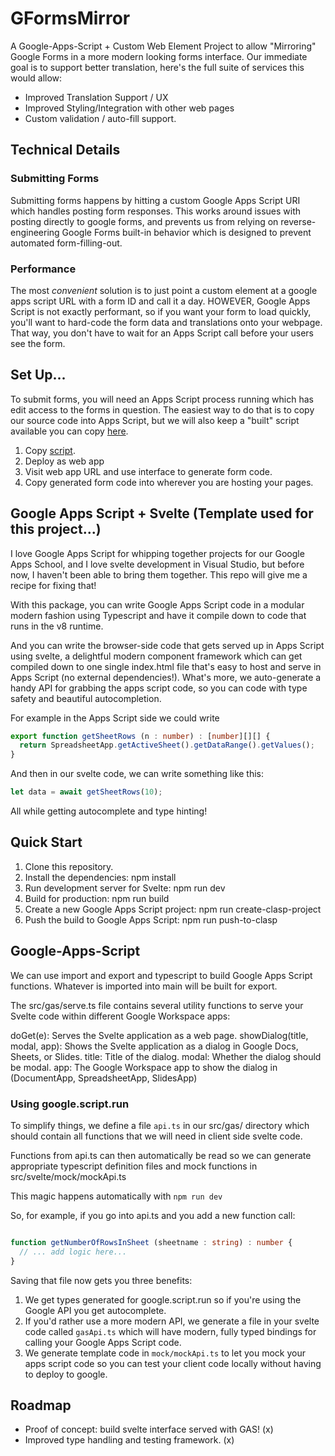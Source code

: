 # GFormsMirror

A Google-Apps-Script + Custom Web Element Project to allow "Mirroring" Google Forms in a more modern looking forms interface. Our immediate goal is to support better translation, here's the full suite of services this would allow:

* Improved Translation Support / UX
* Improved Styling/Integration with other web pages
* Custom validation / auto-fill support.

## Technical Details

### Submitting Forms

Submitting forms happens by hitting a custom Google Apps Script URI which handles posting form responses. This works around issues with posting directly to google forms, and prevents us from relying on reverse-engineering Google Forms built-in behavior which is designed to prevent automated form-filling-out.

### Performance

The most *convenient* solution is to just point a custom element at a google apps script URL with a form ID and call it a day. HOWEVER, Google Apps Script is not exactly performant, so if you want your form to load quickly, you'll want to hard-code the form data and translations onto your webpage. That way, you don't have to wait for an Apps Script call before your users see the form.

## Set Up...

To submit forms, you will need an Apps Script process running which has edit access to the forms in question. The easiest way to do that is to copy our source code into Apps Script, but we will also keep a "built" script available you can copy [here](fixme).

1. Copy [script](fixme).
2. Deploy as web app
3. Visit web app URL and use interface to generate form code.
4. Copy generated form code into wherever you are hosting your pages.

## Google Apps Script + Svelte (Template used for this project...)

I love Google Apps Script for whipping together projects for our Google Apps School, and I love svelte development in Visual Studio, but before now, I haven't been able to  bring them together. This repo will give me a recipe for fixing that!

With this package, you can write Google Apps Script code in a modular modern fashion using Typescript and have it compile down to code that runs in the v8 runtime.

And you can write the browser-side code that gets served up in Apps Script using svelte, a delightful modern component framework which can get compiled down to one single index.html file that's easy to host and serve in Apps Script (no external dependencies!). What's more, we auto-generate a handy API for grabbing the apps script code, so you can code with type safety and beautiful autocompletion.

For example in the Apps Script side we could write
```typescript
export function getSheetRows (n : number) : [number][][] {
  return SpreadsheetApp.getActiveSheet().getDataRange().getValues();
}
```

And then in our svelte code, we can write something like this:
```typescript
let data = await getSheetRows(10);
```

All while getting autocomplete and type hinting!

## Quick Start

1. Clone this repository.
1. Install the dependencies: npm install
1. Run development server for Svelte: npm run dev
1. Build for production: npm run build
1. Create a new Google Apps Script project: npm run create-clasp-project
1. Push the build to Google Apps Script: npm run push-to-clasp

## Google-Apps-Script

We can use import and export and typescript to build Google Apps Script functions. Whatever is imported into main will be built for export.

The src/gas/serve.ts file contains several utility functions to serve your Svelte code within different Google Workspace apps:

doGet(e): Serves the Svelte application as a web page.
showDialog(title, modal, app): Shows the Svelte application as a dialog in Google Docs, Sheets, or Slides.
title: Title of the dialog.
modal: Whether the dialog should be modal.
app: The Google Workspace app to show the dialog in (DocumentApp, SpreadsheetApp, SlidesApp)

### Using google.script.run

To simplify things, we define a file `api.ts` in our src/gas/ directory which should contain all
functions that we will need in client side svelte code.

Functions from api.ts can then automatically be read so we can generate appropriate typescript
definition files and mock functions in src/svelte/mock/mockApi.ts

This magic happens automatically with `npm run dev`

So, for example, if you go into api.ts and you add a new function call:

```ts

function getNumberOfRowsInSheet (sheetname : string) : number {
  // ... add logic here...
}
```

Saving that file now gets you three benefits:
1. We get types generated for google.script.run so if you're using the Google API you get autocomplete.
2. If you'd rather use a more modern API, we generate a file in your svelte code called `gasApi.ts` which will have modern, fully typed bindings for calling your Google Apps Script code.
3. We generate template code in `mock/mockApi.ts` to let you mock your apps script code so you can test your client code locally without having to deploy to google.

## Roadmap

- Proof of concept: build svelte interface served with GAS! (x)
- Improved type handling and testing framework. (x)